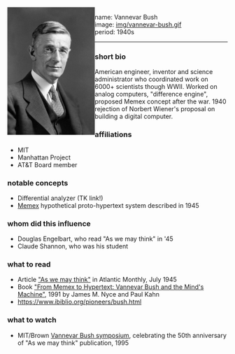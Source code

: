 <img align="left" width="200" src="img/vannevar-bush.gif">

name: Vannevar Bush </br>
image: [img/vannevar-bush.gif](img/vannevar-bush.gif) </br>
period: 1940s </br>

------

### short bio
American engineer, inventor and science administrator who coordinated work on 6000+ scientists though WWII. Worked on analog computers, "difference engine", proposed Memex concept after the war. 1940 rejection of Norbert Wiener's proposal on building a digital computer.

### affiliations
 - MIT
 - Manhattan Project
 - AT&T Board member

### notable concepts
 - Differential analyzer (TK link!)
 - [Memex](https://en.wikipedia.org/wiki/Memex) hypothetical proto-hypertext system described in 1945

### whom did this influence
 - Douglas Engelbart, who read "As we may think" in '45
 - Claude Shannon, who was his student

### what to read
 - Article ["As we may think"](https://web.archive.org/web/20011215033047id_/http://www.isg.sfu.ca:80/~duchier/misc/vbush/vbush-all.shtml) in Atlantic Monthly, July 1945
 - Book ["From Memex to Hypertext: Vannevar Bush and the Mind's Machine"](https://archive.org/details/FromMemexToHypertext), 1991 by James M. Nyce and Paul Kahn
 - https://www.ibiblio.org/pioneers/bush.html

### what to watch
 - MIT/Brown [Vannevar Bush symposium](http://dougengelbart.org/content/view/258/000/), celebrating the 50th anniversary of "As we may think" publication, 1995
